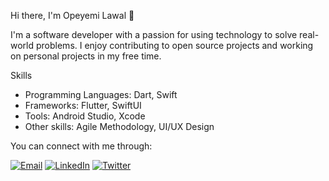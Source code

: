 Hi there, I'm Opeyemi Lawal 👋

I'm a software developer with a passion for using technology to solve real-world problems. I enjoy contributing to open source projects and working on personal projects in my free time.

Skills

- Programming Languages: Dart, Swift
- Frameworks: Flutter, SwiftUI
- Tools: Android Studio, Xcode
- Other skills: Agile Methodology, UI/UX Design

You can connect with me through:

[![Email](https://example.com/email-logo.png)](mailto:devlonoah@gmail.com)
[![LinkedIn](https://https://raw.githubusercontent.com/rahuldkjain/github-profile-readme-generator/master/src/images/icons/Social/linked-in-alt.svg)](https://www.linkedin.com/in/onoah)
[![Twitter](https://example.com/twitter-logo.png)](https://www.twitter.com/devlonoah)

